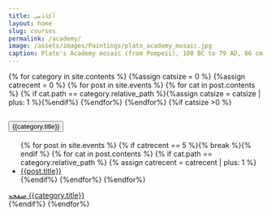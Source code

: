 ```yaml
---
title: آکادمی
layout: home
slug: courses
permalink: /academy/
image: /assets/images/Paintings/plato_academy_mosaic.jpg
caption: Plato's Academy mosaic (from Pompeii), 100 BC to 79 AD, 86 cm × 85 cm (34 × 33 in), National Archaeological Museum of Naples, Naples, Italy.
---
```

<div class="accordion accordion-flush mb-2" id="accordionFlushExample">
{% for category in site.contents %}
{%assign catsize = 0 %}
{%assign catrecent = 0 %}
{% for post in site.events %}
{% for cat in post.contents %}
{% if cat.path == category.relative_path %}{%assign catsize = catsize | plus: 1 %}{%endif%}
{%endfor%}
{%endfor%}
{%if catsize >0 %}
<div class="accordion-item">
    <h2 class="accordion-header">
    <button class="accordion-button collapsed" type="button" data-bs-toggle="collapse" data-bs-target="#flush-collapse-{{category.slug}}" aria-expanded="false" aria-controls="flush-collapseOne">
        {{category.title}}
    </button>
    </h2>
    <div id="flush-collapse-{{category.slug}}" class="accordion-collapse collapse" data-bs-parent="#accordionFlushExample">
    <div class="accordion-body">
        <ul class="list-group list-group-flush">
        {% for post in site.events %}
        {% if catrecent  == 5 %}{% break %}{% endif %} 
        {% for cat in post.contents %}
        {% if cat.path == category.relative_path %}
        {% assign catrecent = catrecent | plus: 1 %}
        <li class="list-group-item small"><a href="{{post.url}}" class="text-reset">{{post.title}}</a><span class="float-end text-muted persianMonth" data-timestamp="{{post.start | date: '%s'}}"></span></li>
        {%endif%}
        {%endfor%}
        {%endfor%}
        </ul>
        <a href="{{category.url}}" class="float-end small text-danger strong mt-2">صفحه {{category.title}} <i class="bi bi-caret-left-fill"></i></a><br>
    </div>
    </div>
</div>
{%endif%}
{%endfor%}
</div>